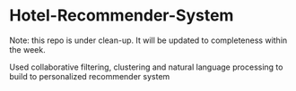 # Hotel-Recommender-System

Note: this repo is under clean-up. It will be updated to completeness within the week. 

Used collaborative filtering, clustering and natural language processing to build to personalized  recommender system
